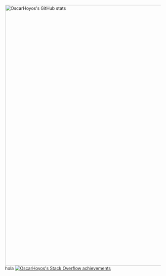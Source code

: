 <a href="https://quine.sh/profile/OscarHoyos"><img src="https://stats.quine.sh/OscarHoyos/github" alt="OscarHoyos's GitHub stats" width="840px"></a>
hola
[![OscarHoyos's Stack Overflow achievements](https://stats.quine.sh/OscarHoyos/stack-overflow)](https://quine.sh/profile/OscarHoyos)

